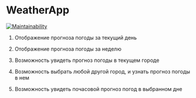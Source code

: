 # WeatherApp
[![Maintainability](https://api.codeclimate.com/v1/badges/b6a934bd09a5c276957f/maintainability)](https://codeclimate.com/github/AirMax2303/WeatherApp/maintainability)
1. Отображение прогноза погоды за текущий день

2. Отображение прогноза погоды за неделю
3. Возможность увидеть прогноз погоды в текущем городе

4. Возможность выбрать любой другой город, и узнать прогноз погоды в нем

5. Возможность увидеть почасовой прогноз погод в выбранном дне
